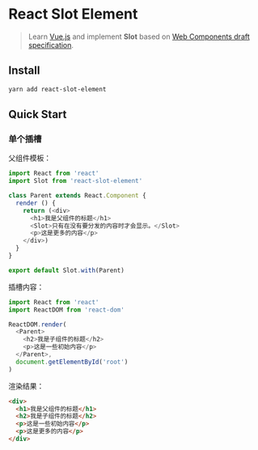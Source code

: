 # React Slot Element

>Learn [Vue.js](https://cn.vuejs.org/v2/guide/components.html#%E4%BD%BF%E7%94%A8%E6%8F%92%E6%A7%BD%E5%88%86%E5%8F%91%E5%86%85%E5%AE%B9) and implement **Slot** based on [Web Components draft specification](https://github.com/w3c/webcomponents/blob/gh-pages/proposals/Slots-Proposal.md).

## Install

```bash
yarn add react-slot-element
```

## Quick Start

### 单个插槽

父组件模板：

```javascript
import React from 'react'
import Slot from 'react-slot-element'

class Parent extends React.Component {
  render () {
    return (<div>
      <h1>我是父组件的标题</h1>
      <Slot>只有在没有要分发的内容时才会显示。</Slot>
      <p>这是更多的内容</p>
    </div>)
  }
}

export default Slot.with(Parent)
```

插槽内容：

```javascript
import React from 'react'
import ReactDOM from 'react-dom'

ReactDOM.render(
  <Parent>
    <h2>我是子组件的标题</h2>
    <p>这是一些初始内容</p>
  </Parent>,
  document.getElementById('root')
)
```

渲染结果：

```html
<div>
  <h1>我是父组件的标题</h1>
  <h2>我是子组件的标题</h2>
  <p>这是一些初始内容</p>
  <p>这是更多的内容</p>
</div>
```
